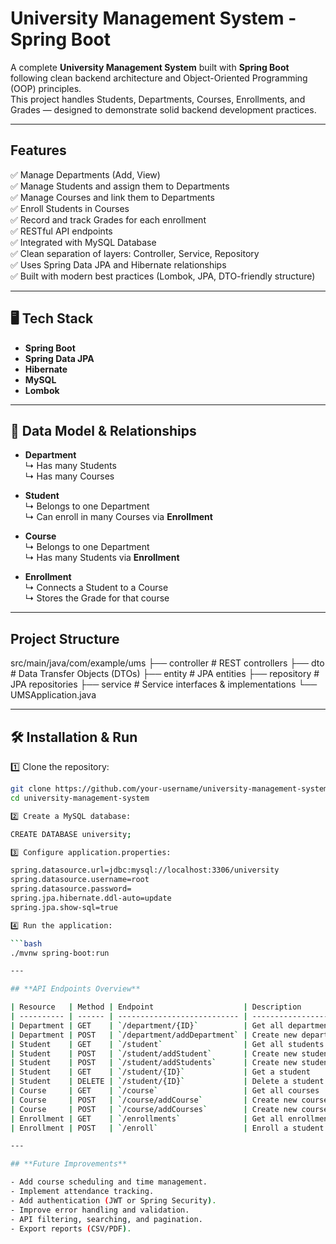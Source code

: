 # University Management System - Spring Boot

A complete **University Management System** built with **Spring Boot** following clean backend architecture and Object-Oriented Programming (OOP) principles.  
This project handles Students, Departments, Courses, Enrollments, and Grades — designed to demonstrate solid backend development practices.

---

## Features

✅ Manage Departments (Add, View)  
✅ Manage Students and assign them to Departments  
✅ Manage Courses and link them to Departments  
✅ Enroll Students in Courses  
✅ Record and track Grades for each enrollment  
✅ RESTful API endpoints  
✅ Integrated with MySQL Database  
✅ Clean separation of layers: Controller, Service, Repository  
✅ Uses Spring Data JPA and Hibernate relationships  
✅ Built with modern best practices (Lombok, JPA, DTO-friendly structure)  

---

## 🖥️ Tech Stack

- **Spring Boot**
- **Spring Data JPA**
- **Hibernate**
- **MySQL**
- **Lombok**

---

## 📖 Data Model & Relationships

- **Department**  
  ↳ Has many Students  
  ↳ Has many Courses  

- **Student**  
  ↳ Belongs to one Department  
  ↳ Can enroll in many Courses via **Enrollment**  

- **Course**  
  ↳ Belongs to one Department  
  ↳ Has many Students via **Enrollment**  

- **Enrollment**  
  ↳ Connects a Student to a Course  
  ↳ Stores the Grade for that course

---

## Project Structure

src/main/java/com/example/ums
├── controller       # REST controllers
├── dto              # Data Transfer Objects (DTOs)
├── entity           # JPA entities
├── repository       # JPA repositories
├── service          # Service interfaces & implementations
└── UMSApplication.java

---

## 🛠️ Installation & Run

1️⃣ Clone the repository:

```bash
git clone https://github.com/your-username/university-management-system.git
cd university-management-system

2️⃣ Create a MySQL database:

CREATE DATABASE university;

3️⃣ Configure application.properties:

spring.datasource.url=jdbc:mysql://localhost:3306/university
spring.datasource.username=root
spring.datasource.password=
spring.jpa.hibernate.ddl-auto=update
spring.jpa.show-sql=true

4️⃣ Run the application:

```bash
./mvnw spring-boot:run

---

## **API Endpoints Overview**

| Resource   | Method | Endpoint                    | Description                  |
| ---------- | ------ | --------------------------- | ---------------------------- |
| Department | GET    | `/department/{ID}`          | Get all departments          |
| Department | POST   | `/department/addDepartment` | Create new department        |
| Student    | GET    | `/student`                  | Get all students             |
| Student    | POST   | `/student/addStudent`       | Create new student           |
| Student    | POST   | `/student/addStudents`      | Create new students          |
| Student    | GET    | `/student/{ID}`             | Get a student                |
| Student    | DELETE | `/student/{ID}`             | Delete a student             |
| Course     | GET    | `/course`                   | Get all courses              |
| Course     | POST   | `/course/addCourse`         | Create new course            |
| Course     | POST   | `/course/addCourses`        | Create new courses           |
| Enrollment | GET    | `/enrollments`              | Get all enrollments          |
| Enrollment | POST   | `/enroll`                   | Enroll a student in a course |

---

## **Future Improvements**

- Add course scheduling and time management.
- Implement attendance tracking.
- Add authentication (JWT or Spring Security).
- Improve error handling and validation.
- API filtering, searching, and pagination.
- Export reports (CSV/PDF).
